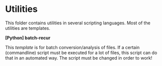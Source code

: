 # Utilities
This folder contains utilities in several scripting languages. Most of the utilities are templates.

**[Python] batch-recur**

This *template* is for batch conversion/analysis of files. If a certain (commandline) script must be executed for a lot of files, this script can do that in an automated way. The script must be changed in order to work!
